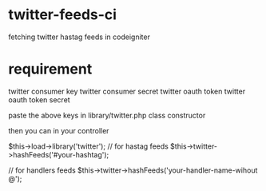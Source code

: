 # twitter-feeds-ci
fetching twitter hastag feeds in codeigniter


# requirement
twitter consumer key
twitter consumer secret
twitter oauth token
twitter oauth token secret


paste the above keys in  library/twitter.php class constructor

then you can 
 in your controller

$this->load->library('twitter');
// for hastag feeds
$this->twitter->hashFeeds('#your-hashtag');

// for handlers feeds
$this->twitter->hashFeeds('your-handler-name-wihout @');
